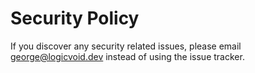 # Security Policy

If you discover any security related issues, please email george@logicvoid.dev instead of using the issue tracker.
